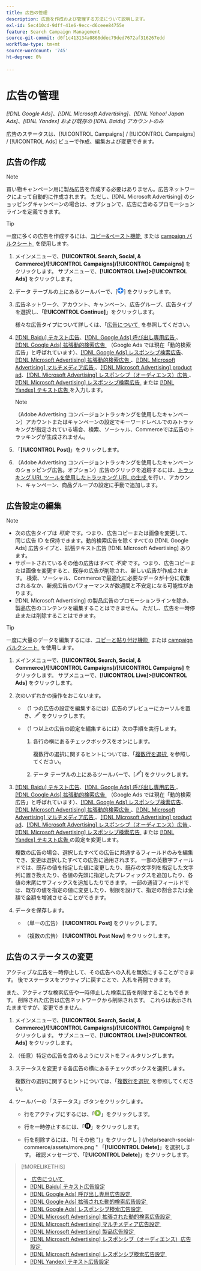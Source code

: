 ```yaml
---
title: 広告の管理
description: 広告を作成および管理する方法について説明します。
exl-id: 5ec410cd-9dff-41e6-9ecc-d6ceee84755e
feature: Search Campaign Management
source-git-commit: d0f1c413134a0868ddec79ded7672af316267edd
workflow-type: tm+mt
source-wordcount: '745'
ht-degree: 0%

---
```


# 広告の管理

*[!DNL Google Ads]、[!DNL Microsoft Advertising]、[!DNL Yahoo! Japan Ads]、[!DNL Yandex] および既存の [!DNL Baidu] アカウントのみ*

広告のステータスは、[!UICONTROL Campaigns] / [!UICONTROL Campaigns] / [!UICONTROL Ads] ビューで作成、編集および変更できます。

## 広告の作成

>[!NOTE]
>
>買い物キャンペーン用に製品広告を作成する必要はありません。広告ネットワークによって自動的に作成されます。 ただし、[!DNL Microsoft Advertising] のショッピングキャンペーンの場合は、オプションで、広告に含めるプロモーションラインを定義できます。

>[!TIP]
>
>一度に多くの広告を作成するには、[&#x200B; コピー&amp;ペースト機能 &#x200B;](/help/search-social-commerce/campaign-management/campaigns/copy-paste.md) または [campaign バルクシート &#x200B;](/help/search-social-commerce/campaign-management/bulksheets/bulksheet-about.md) を使用します。

1. メインメニューで、**[!UICONTROL Search, Social, & Commerce]/[!UICONTROL Campaigns]/[!UICONTROL Campaigns]** をクリックします。 サブメニューで、**[!UICONTROL Live]>[!UICONTROL Ads]** をクリックします。

1. データ テーブルの上にあるツールバーで、[![&#x200B; 作成 &#x200B;](/help/search-social-commerce/assets/add.png " 作成 ")] をクリックします。

1. 広告ネットワーク、アカウント、キャンペーン、広告グループ、広告タイプを選択し、「**[!UICONTROL Continue]**」をクリックします。

   様々な広告タイプについて詳しくは、「[&#x200B; 広告について &#x200B;](ad-about.md) を参照してください。

1. [[!DNL Baidu]  テキスト広告 &#x200B;](ad-settings-baidu-text.md)、[[!DNL Google Ads]  呼び出し専用広告 &#x200B;](ad-settings-google-call.md)、[[!DNL Google Ads]  拡張動的検索広告 &#x200B;](ad-settings-google-dsa.md) （Google Ads では現在「動的検索広告」と呼ばれています）、[[!DNL Google Ads]  レスポンシブ検索広告 &#x200B;](ad-settings-google-rsa.md)、[[!DNL Microsoft Advertising]  拡張動的検索広告 &#x200B;](ad-settings-microsoft-dsa.md)、[[!DNL Microsoft Advertising]  マルチメディア広告 &#x200B;](ad-settings-microsoft-multimedia.md)、[[!DNL Microsoft Advertising] product ad](ad-settings-microsoft-product.md)、[[!DNL Microsoft Advertising]  レスポンシブ（オーディエンス）広告 &#x200B;](ad-settings-microsoft-responsive.md)、[[!DNL Microsoft Advertising]  レスポンシブ検索広告 &#x200B;](ad-settings-microsoft-rsa.md) または [[!DNL Yandex]  テキスト広告 &#x200B;](ad-settings-yandex-text.md) を入力します。

   >[!NOTE]
   >
   >（Adobe Advertising コンバージョントラッキングを使用したキャンペーン）アカウントまたはキャンペーンの設定でキーワードレベルでのみトラッキングが指定されている場合、検索、ソーシャル、Commerceでは広告のトラッキングが生成されません。

1. 「**[!UICONTROL Post]**」をクリックします。

1. （Adobe Advertising コンバージョントラッキングを使用したキャンペーンのショッピング広告。オプション）広告のクリックを追跡するには、[&#x200B; トラッキング URL ツールを使用したトラッキング URL の生成 &#x200B;](/help/search-social-commerce/tools/click-tracking-url-generate.md) を行い、アカウント、キャンペーン、商品グループの設定に手動で追加します。

## 広告設定の編集

>[!NOTE]
>
>* 次の広告タイプは *可変* です。つまり、広告コピーまたは画像を変更して、同じ広告 ID を保持できます。動的検索広告を除くすべての [!DNL Google Ads] 広告タイプと、拡張テキスト広告 [!DNL Microsoft Advertising] あります。
>* サポートされているその他の広告はすべて *不変* です。つまり、広告コピーまたは画像を変更すると、既存の広告が削除され、新しい広告が作成されます。 検索、ソーシャル、Commerceで最適化に必要なデータが十分に収集されるなか、新規広告のパフォーマンスが数週間と不安定になる可能性があります。
>* [!DNL Microsoft Advertising] の製品広告のプロモーションラインを除き、製品広告のコンテンツを編集することはできません。 ただし、広告を一時停止または削除することはできます。

>[!TIP]
>
>一度に大量のデータを編集するには、[&#x200B; コピーと貼り付け機能 &#x200B;](/help/search-social-commerce/campaign-management/campaigns/copy-paste.md) または [campaign バルクシート &#x200B;](/help/search-social-commerce/campaign-management/bulksheets/bulksheet-about.md) を使用します。

1. メインメニューで、**[!UICONTROL Search, Social, & Commerce]/[!UICONTROL Campaigns]/[!UICONTROL Campaigns]** をクリックします。 サブメニューで、**[!UICONTROL Live]>[!UICONTROL Ads]** をクリックします。

1. 次のいずれかの操作をおこないます。

   * （1 つの広告の設定を編集するには）広告のプレビューにカーソルを置き、![&#x200B; 編集 &#x200B;](/help/search-social-commerce/assets/edit.png " 編集 ") をクリックします。

   * （1 つ以上の広告の設定を編集するには）次の手順を実行します。

      1. 各行の横にあるチェックボックスをオンにします。

         複数行の選択に関するヒントについては、「[&#x200B; 複数行を選択 &#x200B;](/help/search-social-commerce/common-tasks/navigation-editing-selection/multiple-rows-select.md) を参照してください。

      1. データ テーブルの上にあるツールバーで、[![&#x200B; 編集 &#x200B;](/help/search-social-commerce/assets/edit.png " 編集 ")] をクリックします。

1. [[!DNL Baidu]  テキスト広告 &#x200B;](ad-settings-baidu-text.md)、[[!DNL Google Ads]  呼び出し専用広告 &#x200B;](ad-settings-google-call.md)、[[!DNL Google Ads]  拡張動的検索広告 &#x200B;](ad-settings-google-dsa.md) （Google Ads では現在「動的検索広告」と呼ばれています）、[[!DNL Google Ads]  レスポンシブ検索広告 &#x200B;](ad-settings-google-rsa.md)、[[!DNL Microsoft Advertising]  拡張動的検索広告 &#x200B;](ad-settings-microsoft-dsa.md)、[[!DNL Microsoft Advertising]  マルチメディア広告 &#x200B;](ad-settings-microsoft-multimedia.md)、[[!DNL Microsoft Advertising] product ad](ad-settings-microsoft-product.md)、[[!DNL Microsoft Advertising]  レスポンシブ（オーディエンス）広告 &#x200B;](ad-settings-microsoft-responsive.md)、[[!DNL Microsoft Advertising]  レスポンシブ検索広告 &#x200B;](ad-settings-microsoft-rsa.md) または [[!DNL Yandex]  テキスト広告 &#x200B;](ad-settings-yandex-text.md) の設定を変更します。

   複数の広告の場合、選択したすべての広告に共通するフィールドのみを編集でき、変更は選択したすべての広告に適用されます。 一部の英数字フィールドでは、既存の値を指定した値に変更したり、既存の文字列を指定した文字列に置き換えたり、各値の先頭に指定したプレフィックスを追加したり、各値の末尾にサフィックスを追加したりできます。 一部の通貨フィールドでは、既存の値を指定の値に変更したり、制限を設けて、指定の割合または金額で金額を増減させることができます。

1. データを保存します。

   * （単一の広告） **[!UICONTROL Post]** をクリックします。

   * （複数の広告） **[!UICONTROL Post Now]** をクリックします。

## 広告のステータスの変更

アクティブな広告を一時停止して、その広告への入札を無効にすることができます。 後でステータスをアクティブに戻すことで、入札を再開できます。

また、アクティブな検索広告や一時停止した検索広告を削除することもできます。 削除された広告は広告ネットワークから削除されます。 これらは表示されたままですが、変更できません。

1. メインメニューで、**[!UICONTROL Search, Social, & Commerce]/[!UICONTROL Campaigns]/[!UICONTROL Campaigns]** をクリックします。 サブメニューで、**[!UICONTROL Live]>[!UICONTROL Ads]** をクリックします。

1. （任意）特定の広告を含めるようにリストをフィルタリングします。

1. ステータスを変更する各広告の横にあるチェックボックスを選択します。

   複数行の選択に関するヒントについては、「[&#x200B; 複数行を選択 &#x200B;](/help/search-social-commerce/common-tasks/navigation-editing-selection/multiple-rows-select.md) を参照してください。

1. ツールバーの「ステータス」ボタンをクリックします。

   * 行をアクティブにするには、「![&#x200B; アクティブ化 &#x200B;](/help/search-social-commerce/assets/activate.png " アクティブ化 ")」をクリックします。

   * 行を一時停止するには、「![&#x200B; 一時停止 &#x200B;](/help/search-social-commerce/assets/pause.png " 一時停止 ")」をクリックします。

   * 行を削除するには、「![ その他 ")」をクリックし ] (/help/search-social-commerce/assets/more.png " 「**[!UICONTROL Delete]**」を選択します。 確認メッセージで、「**[!UICONTROL Delete]**」をクリックします。

>[!MORELIKETHIS]
>
>* [&#x200B; 広告について &#x200B;](ad-about.md)
>* [[!DNL Baidu]  テキスト広告設定 &#x200B;](ad-settings-baidu-text.md)
>* [[!DNL Google Ads]  呼び出し専用広告設定 &#x200B;](ad-settings-google-call.md)
>* [[!DNL Google Ads]  拡張された動的検索広告設定 &#x200B;](ad-settings-google-dsa.md)
>* [[!DNL Google Ads]  レスポンシブ検索広告設定 &#x200B;](ad-settings-google-rsa.md)
>* [[!DNL Microsoft Advertising]  拡張された動的検索広告設定 &#x200B;](ad-settings-microsoft-dsa.md)
>* [[!DNL Microsoft Advertising]  マルチメディア広告設定 &#x200B;](ad-settings-microsoft-multimedia.md)
>* [[!DNL Microsoft Advertising]  製品広告設定 &#x200B;](ad-settings-microsoft-product.md)
>* [[!DNL Microsoft Advertising]  レスポンシブ（オーディエンス）広告設定 &#x200B;](ad-settings-microsoft-responsive.md)
>* [[!DNL Microsoft Advertising]  レスポンシブ検索広告設定 &#x200B;](ad-settings-microsoft-rsa.md)
>* [[!DNL Yandex]  テキスト広告設定 &#x200B;](ad-settings-yandex-text.md)
